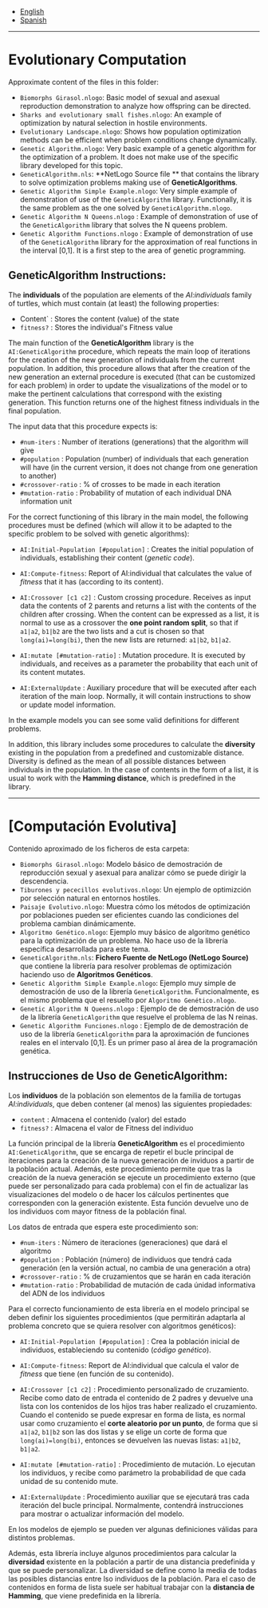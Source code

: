 + [English](#evolutionary-computation)
+ [Spanish](#computación-evolutiva)

---------------------------

# Evolutionary Computation

Approximate content of the files in this folder:

+ `Biomorphs Girasol.nlogo`: Basic model of sexual and asexual reproduction demonstration to analyze how offspring can be directed.
+ `Sharks and evolutionary small fishes.nlogo`: An example of optimization by natural selection in hostile environments.
+ `Evolutionary Landscape.nlogo`: Shows how population optimization methods can be efficient when problem conditions change dynamically.
+ `Genetic Algorithm.nlogo`: Very basic example of a genetic algorithm for the optimization of a problem. It does not make use of the specific library developed for this topic.
+ `GeneticAlgorithm.nls`: **NetLogo Source file ** that contains the library to solve optimization problems making use of **GeneticAlgorithms**.
+ `Genetic Algorithm Simple Example.nlogo`: Very simple example of demonstration of use of the `GeneticAlgorithm` library. Functionally, it is the same problem as the one solved by `GeneticAlgorithm.nlogo`.
+ `Genetic Algorithm N Queens.nlogo` : Example of demonstration of use of the `GeneticAlgorithm` library that solves the N queens problem.
+ `Genetic Algorithm Functions.nlogo` : Example of demonstration of use of the `GeneticAlgorithm` library for the approximation of real functions in the interval [0,1]. It is a first step to the area of genetic programming.

## GeneticAlgorithm Instructions:

The **individuals** of the population are elements of the _AI:individuals_ family of turtles, which must contain (at least) the following properties:

+ Content` : Stores the content (value) of the state
+ `fitness?` : Stores the individual's Fitness value

The main function of the **GeneticAlgorithm** library is the `AI:GeneticAlgorithm` procedure, which repeats the main loop of iterations for the creation of the new generation of individuals from the current population. In addition, this procedure allows that after the creation of the new generation an external procedure is executed (that can be customized for each problem) in order to update the visualizations of the model or to make the pertinent calculations that correspond with the existing generation. This function returns one of the highest fitness individuals in the final population.

The input data that this procedure expects is:

+ `#num-iters` : Number of iterations (generations) that the algorithm will give
+ `#population` : Population (number) of individuals that each generation will have (in the current version, it does not change from one generation to another)
+ `#crossover-ratio` : % of crosses to be made in each iteration
+ `#mutation-ratio` : Probability of mutation of each individual DNA information unit

For the correct functioning of this library in the main model, the following procedures must be defined (which will allow it to be adapted to the specific problem to be solved with genetic algorithms):
   
+ `AI:Initial-Population [#population]` : Creates the initial population of individuals, establishing their content (_genetic code_).

+ `AI:Compute-fitness`: Report of AI:individual that calculates the value of _fitness_ that it has (according to its content).

+ `AI:Crossover [c1 c2]` : Custom crossing procedure. Receives as input data the contents of 2 parents and returns a list with the contents of the children after crossing. When the content can be expressed as a list, it is normal to use as a crossover the **one point random split**, so that if `a1|a2`, `b1|b2` are the two lists and a cut is chosen so that `long(ai)=long(bi)`, then the new lists are returned: `a1|b2`, `b1|a2`.

+ `AI:mutate [#mutation-ratio]` : Mutation procedure. It is executed by individuals, and receives as a parameter the probability that each unit of its content mutates.

+ `AI:ExternalUpdate` : Auxiliary procedure that will be executed after each iteration of the main loop. Normally, it will contain instructions to show or update model information.

In the example models you can see some valid definitions for different problems.

In addition, this library includes some procedures to calculate the **diversity** existing in the population from a predefined and customizable distance. Diversity is defined as the mean of all possible distances between individuals in the population. In the case of contents in the form of a list, it is usual to work with the **Hamming distance**, which is predefined in the library.

-----------------------------

# [Computación Evolutiva]

Contenido aproximado de los ficheros de esta carpeta:

+ `Biomorphs Girasol.nlogo`: Modelo básico de demostración de reproducción sexual y asexual para analizar cómo se puede dirigir la descendencia.
+ `Tiburones y pececillos evolutivos.nlogo`: Un ejemplo de optimizción por selección natural en entornos hostiles.
+ `Paisaje Evolutivo.nlogo`: Muestra cómo los métodos de optimización por poblaciones pueden ser eficientes cuando las condiciones del problema cambian dinámicamente.
+ `Algoritmo Genético.nlogo`: Ejemplo muy básico de algoritmo genético para la optimización de un problema. No hace uso de la librería específica desarrollada para este tema.
+ `GeneticAlgorithm.nls`: **Fichero Fuente de NetLogo (NetLogo Source)** que contiene la librería para resolver problemas de optimización haciendo uso de **Algoritmos Genéticos**.
+ `Genetic Algorithm Simple Example.nlogo`: Ejemplo muy simple de demostración de uso de la librería `GeneticAlgorithm`. Funcionalmente, es el mismo problema que el resuelto por `Algoritmo Genético.nlogo`.
+ `Genetic Algorithm N Queens.nlogo` : Ejemplo de de demostración de uso de la librería `GeneticAlgorithm` que resuelve el problema de las N reinas.
+ `Genetic Algorithm Funciones.nlogo` : Ejemplo de de demostración de uso de la librería `GeneticAlgorithm` para la aproximación de funciones reales en el intervalo [0,1]. Es un primer paso al área de la programación genética.

## Instrucciones de Uso de GeneticAlgorithm:

Los **individuos** de la población son elementos de la familia de tortugas _AI:individuals_, que deben contener (al menos) las siguientes propiedades:

+ `content`   : Almacena el contenido (valor) del estado
+ `fitness?`  : Almacena el valor de Fitness del individuo

La función principal de la librería **GeneticAlgorithm** es el procedimiento `AI:GeneticAlgorithm`, que se encarga de repetir el bucle principal de iteraciones para la creación de la nueva generación de inviduos a partir de la población actual. Además, este procedimiento permite que tras la creación de la nueva generación se ejecute un procedimiento externo (que puede ser personalizado para cada problema) con el fin de actualizar las visualizaciones del modelo o de hacer los cálculos pertinentes que corresponden con la generación existente. Esta función devuelve uno de los individuos com mayor fitness de la población final.

Los datos de entrada que espera este procedimiento son:

+ `#num-iters`       : Número de iteraciones (generaciones) que dará el algoritmo
+ `#population`      : Población (número) de individuos que tendrá cada generación (en la versión actual, no cambia de una generación a otra)
+ `#crossover-ratio` : % de cruzamientos que se harán en cada iteración
+ `#mutation-ratio`  : Probabilidad de mutación de cada únidad informativa del ADN de los individuos

Para el correcto funcionamiento de esta librería en el modelo principal se deben definir los siguientes procedimientos (que permitirán adaptarla al problema concreto que se quiera resolver con algoritmos genéticos):
   
+ `AI:Initial-Population [#population]` : Crea la población inicial de individuos, estableciendo su contenido (_código genético_).

+ `AI:Compute-fitness`: Report de AI:individual que calcula el valor de _fitness_ que tiene (en función de su contenido).

+ `AI:Crossover [c1 c2]` : Procedimiento personalizado de cruzamiento. Recibe como dato de entrada el contenido de 2 padres y devuelve una lista con los contenidos de los hijos tras haber realizado el cruzamiento. Cuando el contenido se puede expresar en forma de lista, es normal usar como cruzamiento el **corte aleatorio por un punto**, de forma que si `a1|a2`, `b1|b2` son las dos listas y se elige un corte de forma que `long(ai)=long(bi)`, entonces se devuelven las nuevas listas: `a1|b2`, `b1|a2`.

+ `AI:mutate [#mutation-ratio]` : Procedimiento de mutación. Lo ejecutan los individuos, y recibe como parámetro la probabilidad de que cada unidad de su contenido mute.

+ `AI:ExternalUpdate` : Procedimiento auxiliar que se ejecutará tras cada iteración del bucle principal. Normalmente, contendrá instrucciones para mostrar o actualizar información del modelo.

En los modelos de ejemplo se pueden ver algunas definiciones válidas para distintos problemas.

Además, esta librería incluye algunos procedimientos para calcular la **diversidad** existente en la población a partir de una distancia predefinida y que se puede personalizar. La diversidad se define como la media de todas las posibles distancias entre lso individuos de la población. Para el caso de contenidos en forma de lista suele ser habitual trabajar con la **distancia de Hamming**, que viene predefinida en la librería.

